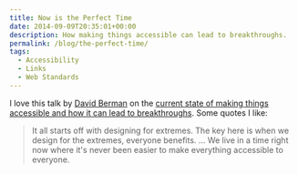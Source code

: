 ```yaml
---
title: Now is the Perfect Time
date: 2014-09-09T20:35:01+00:00
description: How making things accessible can lead to breakthroughs.
permalink: /blog/the-perfect-time/
tags:
  - Accessibility
  - Links
  - Web Standards
---
```


I love this talk by [David Berman](https://www.davidberman.com/) on the [current state of making things accessible and how it can lead to breakthroughs](https://www.youtube.com/watch?v=blp83MOfilE). Some quotes I like:

> It all starts off with designing for extremes. The key here is when we design for the extremes, everyone benefits. … We live in a time right now where it's never been easier to make everything accessible to everyone.
